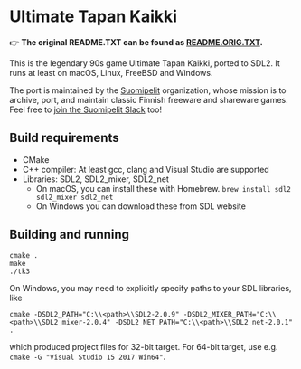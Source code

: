 Ultimate Tapan Kaikki
=====================

:point_right: **The original README.TXT can be found as [README.ORIG.TXT](./README.ORIG.TXT).**

This is the legendary 90s game Ultimate Tapan Kaikki, ported to
SDL2. It runs at least on macOS, Linux, FreeBSD and Windows.

The port is maintained by the [Suomipelit][suomipelit-gh] organization,
whose mission is to archive, port, and maintain classic Finnish freeware and
shareware games.  Feel free to [join the Suomipelit Slack][suomipelit-slack]
too!

Build requirements
------------------

- CMake
- C++ compiler: At least gcc, clang and Visual Studio are supported
- Libraries: SDL2, SDL2_mixer, SDL2_net 
  - On macOS, you can install these with Homebrew. `brew install sdl2 sdl2_mixer sdl2_net`
  - On Windows you can download these from SDL website


Building and running
--------------------

```shell
cmake .
make
./tk3
```

On Windows, you may need to explicitly specify paths to your SDL libraries, like
```shell
cmake -DSDL2_PATH="C:\\<path>\\SDL2-2.0.9" -DSDL2_MIXER_PATH="C:\\<path>\\SDL2_mixer-2.0.4" -DSDL2_NET_PATH="C:\\<path>\\SDL2_net-2.0.1" .
```
which produced project files for 32-bit target. For 64-bit target, use e.g. `cmake -G "Visual Studio 15 2017 Win64"`.



[suomipelit-gh]: https://github.com/suomipelit
[suomipelit-slack]: https://tinyurl.com/suomipelit-slack